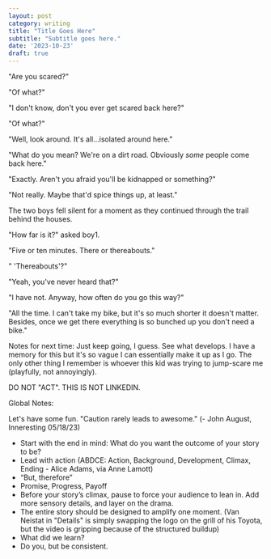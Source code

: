 ```yaml
---
layout: post
category: writing
title: "Title Goes Here"
subtitle: "Subtitle goes here."
date: '2023-10-23'
draft: true
---
```


"Are you scared?"

"Of what?"

"I don't know, don't you ever get scared back here?"

"Of what?"

"Well, look around. It's all...isolated around here."

"What do you mean? We're on a dirt road. Obviously _some_ people come back here."

"Exactly. Aren't you afraid you'll be kidnapped or something?"

"Not really. Maybe that'd spice things up, at least."

The two boys fell silent for a moment as they continued through the trail behind the houses.

"How far is it?" asked boy1.

"Five or ten minutes. There or thereabouts."

" 'Thereabouts'?"

"Yeah, you've never heard that?"

"I have not. Anyway, how often do you go this way?"

"All the time. I can't take my bike, but it's so much shorter it doesn't matter. Besides, once we get there everything is so bunched up you don't need a bike."

Notes for next time: Just keep going, I guess. See what develops. I have a memory for this but it's so vague I can essentially make it up as I go. The only other thing I remember is whoever this kid was trying to jump-scare me (playfully, not annoyingly).

DO NOT "ACT". THIS IS NOT LINKEDIN.

Global Notes:

Let's have some fun. "Caution rarely leads to awesome." (- John August, Inneresting 05/18/23)

- Start with the end in mind: What do you want the outcome of your story to be?
- Lead with action (ABDCE: Action, Background, Development, Climax, Ending - Alice Adams, via Anne Lamott)
- “But, therefore”
- Promise, Progress, Payoff
- Before your story’s climax, pause to force your audience to lean in. Add more sensory details, and layer on the drama.
- The entire story should be designed to amplify one moment. (Van Neistat in "Details" is simply swapping the logo on the grill of his Toyota, but the video is gripping because of the structured buildup)
- What did we learn?
- Do you, but be consistent.
